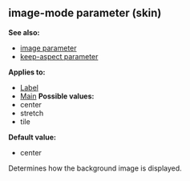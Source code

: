 ## image-mode parameter (skin)
**See also:**
*   [image parameter](/ref/%7Bskin%7D/param/image.md) 
*   [keep-aspect parameter](/ref/%7Bskin%7D/param/keep-aspect.md) 
<!-- -->
**Applies to:**
*   [Label](/ref/%7Bskin%7D/control/label.md) 
*   [Main](/ref/%7Bskin%7D/control/main.md) <!-- -->
**Possible values:**
*   center
*   stretch
*   tile
<!-- -->
**Default value:**
*   center


Determines how the background image is displayed.